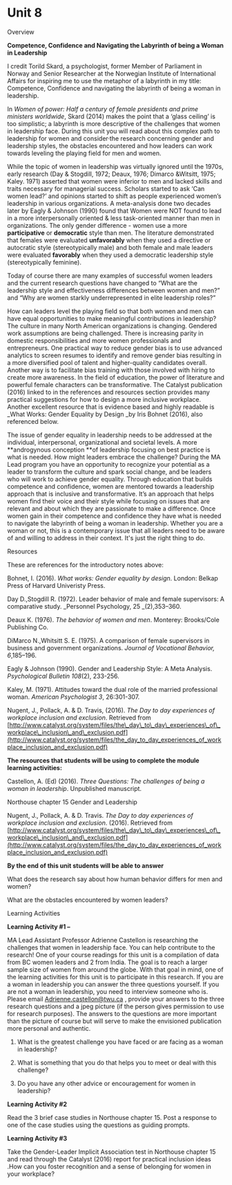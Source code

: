 # Unit 8

Overview

**Competence, Confidence and Navigating the Labyrinth of being a Woman in Leadership**

I credit Torild Skard, a psychologist, former Member of Parliament in Norway and Senior Researcher at the Norwegian Institute of International Affairs for inspiring me to use the metaphor of a labyrinth in my title: Competence, Confidence and navigating the labyrinth of being a woman in leadership.

In _Women of power: Half a century of female presidents and prime ministers worldwide_, Skard \(2014\) makes the point that  a ‘glass ceiling’ is too simplistic; a labyrinth is more descriptive of the challenges that women in leadership face. During this unit you will read about this complex path to leadership for women and consider·the research concerning gender and leadership styles, the obstacles encountered and how leaders can work towards leveling the playing field for men and women.

While the topic of women in leadership was virtually ignored until the 1970s, early research \(Day & Stogdill, 1972; Deaux, 1976; Dimarco &Witsitt, 1975; Kaley. 1971\) asserted that women were inferior to men and lacked skills and traits necessary for managerial success. Scholars started to ask ‘Can women lead?’ and opinions started to shift as people experienced women’s leadership in various organizations. A meta-analysis done two decades later by Eagly & Johnson \(1990\) found that Women were NOT found to lead in a more interpersonally oriented & less task-oriented manner than men in organizations. The only gender difference - women use a more **participative** or **democratic** style than men. The literature demonstrated that females were evaluated **unfavorably** when they used a directive or autocratic style \(stereotypically male\) and both female and male leaders were evaluated **favorably** when they used a democratic leadership style \(stereotypically feminine\).

Today of course there are many examples of successful women leaders and the current research questions have changed to “What are the leadership style and effectiveness differences between women and men?” and “Why are women starkly underrepresented in elite leadership roles?”

How can leaders level the playing field so that both women and men can have equal opportunities to make meaningful contributions in leadership? The culture in many North American organizations is changing. Gendered work assumptions are being challenged. There is increasing parity in domestic responsibilities and more women professionals and entrepreneurs. One practical way to reduce gender bias is to use advanced analytics to screen resumes to identify and remove gender bias resulting in a more diversified pool of talent and higher-quality candidates overall. Another way is to facilitate bias training with those involved with hiring to create more awareness. In the field of education, the power of literature and powerful female characters can be transformative.  The Catalyst publication \(2016\) linked to in the references and resources section provides many practical suggestions for how to design a more inclusive workplace.  Another excellent resource that is evidence based and highly readable is \_What Works: Gender Equality by Design \_by Iris Bohnet \(2016\), also referenced below.

The issue of gender equality in leadership needs to be addressed at the individual, interpersonal, organizational and societal levels. A more **androgynous conception **of leadership focusing on best practice is what is needed. How might leaders embrace the challenge? During the MA Lead program you have an opportunity to recognize your potential as a leader to transform the culture and spark social change, and be leaders who will work to achieve gender equality. Through education that builds competence and confidence, women are mentored towards a leadership approach that is inclusive and transformative. It’s an approach that helps women find their voice and their style while focusing on issues that are relevant and about which they are passionate to make a difference. Once women gain in their competence and confidence they have what is needed to navigate the labyrinth of being a woman in leadership. Whether you are a woman or not, this is a contemporary issue that all leaders need to be aware of and willing to address in their context.  It's just the right thing to do.

Resources

These are references for the introductory notes above:

Bohnet, I. \(2016\). _What works: Gender equality by design_. London: Belkap Press of Harvard Univeristy Press.

Day D.,Stogdill R. \(1972\). Leader behavior of male and female supervisors: A comparative study. _Personnel Psychology, 25 _\(2\),353–360.

Deaux K. \(1976\). _The behavior of women and men_. Monterey: Brooks/Cole Publishing Co.

DiMarco N.,Whitsitt S. E. \(1975\). A comparison of female supervisors in business and government organizations. _Journal of Vocational Behavior, 6_,185–196.

Eagly & Johnson \(1990\). Gender and Leadership Style: A Meta Analysis. _Psychological Bulletin_ _108_\(2\), 233-256.

Kaley, M. \(1971\). Attitudes toward the dual role of the married professional woman. _American Psychologist 3_, 26:301-307.

Nugent, J., Pollack, A. & D. Travis, \(2016\). _The Day to day experiences of workplace inclusion and exclusion_. Retrieved from [http://www.catalyst.org/system/files/the\_day\_to\_day\_experiences\_of\_workplace\_inclusion\_and\_exclusion.pdf](http://www.catalyst.org/system/files/the_day_to_day_experiences_of_workplace_inclusion_and_exclusion.pdf)

**The resources that students will be using to complete the module learning activities:**

Castellon, A. \(Ed\) \(2016\). _Three Questions: The challenges of being a woman in leadership_. Unpublished manuscript.

Northouse chapter 15 Gender and Leadership

Nugent, J., Pollack, A. & D. Travis. _The Day to day experiences of workplace inclusion and exclusion_. \(2016\). Retrieved from [http://www.catalyst.org/system/files/the\_day\_to\_day\_experiences\_of\_workplace\_inclusion\_and\_exclusion.pdf](http://www.catalyst.org/system/files/the_day_to_day_experiences_of_workplace_inclusion_and_exclusion.pdf)

**By the end of this unit students will be able to answer**

What does the research say about how human behavior differs for men and women? 

What are the obstacles encountered by women leaders?



Learning Activities

**Learning Activity \#1 –**

MA Lead Assistant Professor Adrienne Castellon is researching the challenges that women in leadership face. You can help contribute to the research! One of your course readings for this unit is a compilation of data from BC women leaders and 2 from India. The goal is to reach a larger sample size of women from around the globe. With that goal in mind, one of the learning activities for this unit is to participate in this research. If you are a woman in leadership you can answer the three questions yourself. If you are not a woman in leadership, you need to interview someone who is. Please email [Adrienne.castellon@twu.ca](mailto:Adrienne.castellon@twu.ca) , provide your answers to the three research questions and a jpeg picture \(if the person gives permission to use for research purposes\). The answers to the questions are more important than the picture of course but will serve to make the envisioned publication more personal and authentic.

1. What is the greatest challenge you have faced or are facing as a woman in leadership?

2. What is something that you do that helps you to meet or deal with this challenge?

3. Do you have any other advice or encouragement for women in leadership?

**Learning Activity \#2**

Read the 3 brief case studies in Northouse chapter 15. Post a response to one of the case studies using the questions as guiding prompts.

**Learning Activity \#3**

Take the Gender-Leader Implicit Association test in Northouse chapter 15 and read through the Catalyst \(2016\) report for practical inclusion ideas .How can you foster recognition and a sense of belonging for women in your workplace?

